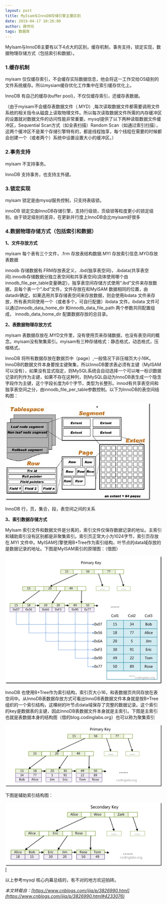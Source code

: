 ```yaml
---
layout: post
title: MyIsam与InnoDB存储引擎主要区别
date: 2019-04-17 10:26:00
author: 薛师兄
tags: 数据库
---
```

MyIsam与InnoDB主要有以下4点大的区别，缓存机制，事务支持，锁定实现，数据物理存储方式（包括索引和数据）。

### 1.缓存机制

myisam 仅仅缓存索引，不会缓存实际数据信息，他会将这一工作交给OS级别的文件系统缓存。所以mysiam缓存优化工作集中在索引缓存优化上。

InnoDB 有自己的缓存(buffer pool)，不仅仅缓存索引，还缓存表数据。

（由于myisam不会缓存表数据文件（.MYD）,每次读取数据文件都需要调用文件系统的相关指令从磁盘上读取物理文件。所以每次读取数据文件所需的内存缓冲区的设置就对数据文件的访问性能非常重要。mysql提供了以下两种读取数据文件缓冲区，Sequential Scan方式（如全表扫描）Random Scan（如通过索引扫描），这两个缓冲区不是某个存储引擎特有的，都是线程独享，每个线程在需要的时候都会创建一个（或者两个）系统中设置设置大小的缓冲区。）


### 2.事务支持

myisam 不支持事务。

InnoDB 支持事务，也支持主外键。

### 3.锁定实现

myisam 锁定是由mysql服务控制，只支持表级锁。

innoDB 锁定交由InnoDB存储引擎，支持行级锁，页级锁等粒度更小的锁定级别。由于锁定级别的差异，在更新并行度上InnoDB会比myisam好很多

### 4.数据物理存储方式（包括索引和数据）

**1、文件存放方式**

myisam 每个表有三个文件，.frm 存放表结构数据.MYI 存放索引信息.MYD存放表数据

innodb 存储数据有.FRM存放表定义，.ibd(独享表空间)，.ibdata(共享表空间).innodb存储数据分独立表空间和共享表空间(具体使用哪个由innodb_file_per_table变量确定)，独享表空间存储方式使用&ldquo;.ibd&rdquo;文件来存放数据，且每个表一个&ldquo;.ibd&rdquo;文件，文件存放在和MyISAM 数据相同的位置，由datadir确定。如果选用共享存储表空间来存放数据，则会使用ibdata 文件来存放，所有表共同使用一个（或者多个，可自行配置）ibdata 文件。ibdata 文件可以通过innodb_data_home_dir 和innodb_data_file_path
两个参数共同配置组成， innodb_data_home_dir 配置数据存放的总目录。

**2、表数据物理存放方式**

myisam 表数据存放在.MYD文件里，没有使用页来存储数据，也没有表空间的概念。myisam没有聚集索引。myisam有三种存储格式：静态格式，动态格式，压缩格式。

InnoDB 将所有数据存放在数据页中（page）,一般情况下非压缩页大小16K。InnoDB的数据文件本身要按主键聚集，所以InnoDB要求表必须有主键（MyISAM可以没有），如果没有显式指定，则MySQL系统会自动选择一个可以唯一标识数据记录的列作为主键，如果不存在这种列，则MySQL自动为InnoDB表生成一个隐含字段作为主键，这个字段长度为6个字节，类型为长整形。innod有共享表空间和独享表空间之分，由innodb_file_per_table参数控制。以下为InnoDB的表空间结构图：

![image](./20190417MyIsam与InnoDB存储引擎主要区别/061302412158854.png)

InnoDB 行，页，集合，段，表空间之间的关系

**3、索引数据存储方式**

MyIsam 索引文件和数据文件是分离的，索引文件仅保存数据记录的地址。主索引和辅助索引没有区别都是非聚集索引。索引页正常大小为1024字节，索引页存放在.MYI 文件中。MyISAM引擎使用B+Tree作为索引结构，叶节点的data域存放的是数据记录的地址。下图是MyISAM索引的原理图：（借图）

![image](./20190417MyIsam与InnoDB存储引擎主要区别/061302422775811.png)

InnoDB 也使用B+Tree作为索引结构，索引页大小16，和表数据页共同存放在表空间中。从InnoDB表数据存放方式可看出InnoDB表数据文件本身就是按B+Tree组织的一个索引结构，这棵树的叶节点data域保存了完整的数据记录。这个索引的key是数据表的主键，因此InnoDB表数据文件本身就是主索引。下图是主索引也就是表数据本身的结构图（借的blog.codinglabs.org）也可以称为聚集索引

![image](./20190417MyIsam与InnoDB存储引擎主要区别/061302430434211.png)

下图是辅助索引结构图：

![image](./20190417MyIsam与InnoDB存储引擎主要区别/061302437935840.png)[


以上参考mysql 核心内幕总结的，有不对的地方欢迎拍砖。

*本文转载自：[https://www.cnblogs.com/ijia/p/3826990.html](https://www.cnblogs.com/ijia/p/3826990.html#4233076)*